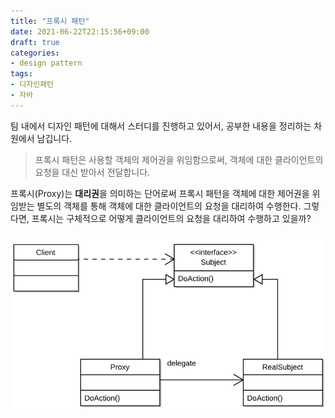 ```yaml
---
title: "프록시 패턴"
date: 2021-06-22T22:15:56+09:00
draft: true
categories:
- design pattern
tags:
- 디자인패턴
- 자바
---
```


팀 내에서 디자인 패턴에 대해서 스터디를 진행하고 있어서, 공부한 내용을 정리하는 차원에서 남깁니다.

> 프록시 패턴은 사용할 객체의 제어권을 위임함으로써, 객체에 대한 클라이언트의 요청을 대신 받아서 전달합니다.

프록시(Proxy)는 **대리권**을 의미하는 단어로써 프록시 패턴을 객체에 대한 제어권을 위임받는 별도의 객체를 통해 객체에 대한 클라이언트의 요청을 대리하여 수행한다. 그렇다면, 프록시는 구체적으로 어떻게 클라이언트의 요청을 대리하여 수행하고 있을까?

![](/images/Proxy_pattern_diagram.svg)